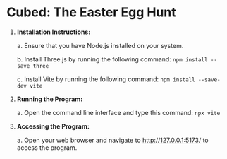 # Cubed: The Easter Egg Hunt

1. **Installation Instructions:**

    a. Ensure that you have Node.js installed on your system.

    b. Install Three.js by running the following command:
       ```
       npm install --save three
       ```

    c. Install Vite by running the following command:
       ```
       npm install --save-dev vite
       ```

2. **Running the Program:**

    a. Open the command line interface and type this command:
       ```
       npx vite
       ```

3. **Accessing the Program:**

    a. Open your web browser and navigate to http://127.0.0.1:5173/ to access the program.

